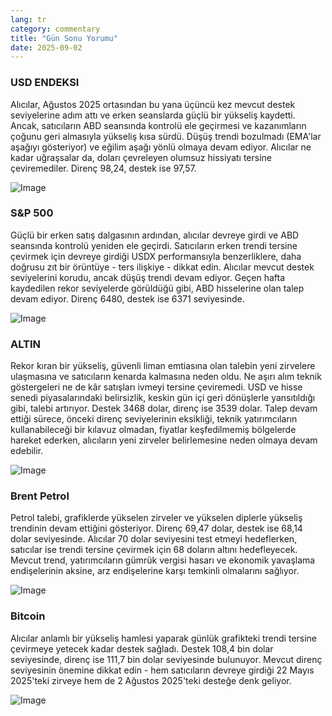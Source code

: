 ```yaml
---
lang: tr
category: commentary
title: "Gün Sonu Yorumu"
date: 2025-09-02
---
```


### USD ENDEKSI

Alıcılar, Ağustos 2025 ortasından bu yana üçüncü kez mevcut destek seviyelerine adım attı ve erken seanslarda güçlü bir yükseliş kaydetti. Ancak, satıcıların ABD seansında kontrolü ele geçirmesi ve kazanımların çoğunu geri almasıyla yükseliş kısa sürdü. Düşüş trendi bozulmadı (EMA'lar aşağıyı gösteriyor) ve eğilim aşağı yönlü olmaya devam ediyor. Alıcılar ne kadar uğraşsalar da, doları çevreleyen olumsuz hissiyatı tersine çeviremediler. Direnç 98,24, destek ise 97,57.

![Image](https://markleighedu.github.io/img/Sep-2025/02-Sep-2025/usdindex.jpg)

### S&P 500

Güçlü bir erken satış dalgasının ardından, alıcılar devreye girdi ve ABD seansında kontrolü yeniden ele geçirdi. Satıcıların erken trendi tersine çevirmek için devreye girdiği USDX performansıyla benzerliklere, daha doğrusu zıt bir örüntüye - ters ilişkiye - dikkat edin. Alıcılar mevcut destek seviyelerini korudu, ancak düşüş trendi devam ediyor. Geçen hafta kaydedilen rekor seviyelerde görüldüğü gibi, ABD hisselerine olan talep devam ediyor. Direnç 6480, destek ise 6371 seviyesinde.

![Image](https://markleighedu.github.io/img/Sep-2025/02-Sep-2025/sp500.jpg)

### ALTIN

Rekor kıran bir yükseliş, güvenli liman emtiasına olan talebin yeni zirvelere ulaşmasına ve satıcıların kenarda kalmasına neden oldu. Ne aşırı alım teknik göstergeleri ne de kâr satışları ivmeyi tersine çeviremedi. USD ve hisse senedi piyasalarındaki belirsizlik, keskin gün içi geri dönüşlerle yansıtıldığı gibi, talebi artırıyor. Destek 3468 dolar, direnç ise 3539 dolar. Talep devam ettiği sürece, önceki direnç seviyelerinin eksikliği, teknik yatırımcıların kullanabileceği bir kılavuz olmadan, fiyatlar keşfedilmemiş bölgelerde hareket ederken, alıcıların yeni zirveler belirlemesine neden olmaya devam edebilir.

![Image](https://markleighedu.github.io/img/Sep-2025/02-Sep-2025/gold.jpg)

### Brent Petrol

Petrol talebi, grafiklerde yükselen zirveler ve yükselen diplerle yükseliş trendinin devam ettiğini gösteriyor. Direnç 69,47 dolar, destek ise 68,14 dolar seviyesinde. Alıcılar 70 dolar seviyesini test etmeyi hedeflerken, satıcılar ise trendi tersine çevirmek için 68 doların altını hedefleyecek. Mevcut trend, yatırımcıların gümrük vergisi hasarı ve ekonomik yavaşlama endişelerinin aksine, arz endişelerine karşı temkinli olmalarını sağlıyor.

![Image](https://markleighedu.github.io/img/Sep-2025/02-Sep-2025/brentoil.jpg)

### Bitcoin

Alıcılar anlamlı bir yükseliş hamlesi yaparak günlük grafikteki trendi tersine çevirmeye yetecek kadar destek sağladı. Destek 108,4 bin dolar seviyesinde, direnç ise 111,7 bin dolar seviyesinde bulunuyor. Mevcut direnç seviyesinin önemine dikkat edin - hem satıcıların devreye girdiği 22 Mayıs 2025'teki zirveye hem de 2 Ağustos 2025'teki desteğe denk geliyor.

![Image](https://markleighedu.github.io/img/Sep-2025/02-Sep-2025/bitcoin.jpg)

